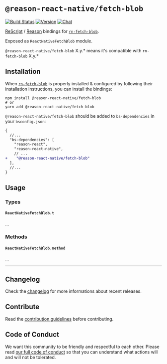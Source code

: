 # `@reason-react-native/fetch-blob`

[![Build Status](https://github.com/reason-react-native/fetch-blob/workflows/Build/badge.svg)](https://github.com/reason-react-native/fetch-blob/actions)
[![Version](https://img.shields.io/npm/v/@reason-react-native/fetch-blob.svg)](https://www.npmjs.com/@reason-react-native/fetch-blob)
[![Chat](https://img.shields.io/discord/235176658175262720.svg?logo=discord&colorb=blue)](https://reasonml-community.github.io/reason-react-native/discord/)

[ReScript](https://rescript-lang.org) / [Reason](https://reasonml.github.io) bindings for
[`rn-fetch-blob`](https://github.com/joltup/rn-fetch-blob).

Exposed as `ReactNativeFetchBlob` module.

`@reason-react-native/fetch-blob` X.y.\* means it's compatible with
`rn-fetch-blob` X.y.\*

## Installation

When [`rn-fetch-blob`](https://github.com/joltup/rn-fetch-blob) is properly
installed & configured by following their installation instructions, you can
install the bindings:

```console
npm install @reason-react-native/fetch-blob
# or
yarn add @reason-react-native/fetch-blob
```

`@reason-react-native/fetch-blob` should be added to `bs-dependencies` in your
`bsconfig.json`:

```diff
{
  //...
  "bs-dependencies": [
    "reason-react",
    "reason-react-native",
    // ...
+    "@reason-react-native/fetch-blob"
  ],
  //...
}
```

## Usage

### Types

#### `ReactNativeFetchBlob.t`

...

### Methods

#### `ReactNativeFetchBlob.method`

...

---

## Changelog

Check the [changelog](./CHANGELOG.md) for more informations about recent
releases.

## Contribute

Read the [contribution guidelines](./CONTRIBUTING.md) before contributing.

## Code of Conduct

We want this community to be friendly and respectful to each other. Please read
[our full code of conduct](./CODE_OF_CONDUCT.md) so that you can understand what
actions will and will not be tolerated.
